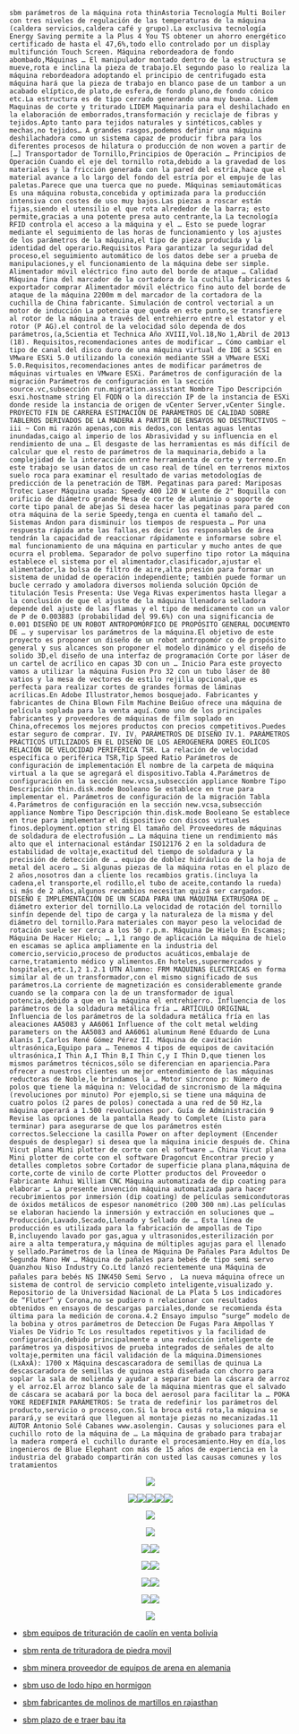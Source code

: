 
```
sbm parámetros de la máquina rota thinAstoria Tecnología Multi Boiler con tres niveles de regulación de las temperaturas de la máquina (caldera servicios,caldera café y grupo).La exclusiva tecnología Energy Saving permite a la Plus 4 You TS obtener un ahorro energético certificado de hasta el 47,6%,todo ello controlado por un display multifunción Touch Screen. Máquina rebordeadora de fondo abombado,Máquinas … El manipulador montado dentro de la estructura se mueve,rota e inclina la pieza de trabajo.El segundo paso lo realiza la máquina rebordeadora adoptando el principio de centrifugado esta máquina hará que la pieza de trabajo en blanco pase de un tambor a un acabado elíptico,de plato,de esfera,de fondo plano,de fondo cónico etc.La estructura es de tipo cerrado generando una muy buena. Lidem Maquinas de corte y triturado LIDEM Maquinaria para el deshilachado en la elaboración de emborrados,transformación y reciclaje de fibras y tejidos.Apto tanto para tejidos naturales y sintéticos,cables y mechas,no tejidos… A grandes rasgos,podemos definir una máquina deshilachadora como un sistema capaz de producir fibra para los diferentes procesos de hilatura o producción de non woven a partir de […] Transportador de Tornillo,Principios de Operación … Principios de Operación Cuando el eje del tornillo rota,debido a la gravedad de los materiales y la fricción generada con la pared del estría,hace que el material avance a lo largo del fondo del estría por el empuje de las paletas.Parece que una tuerca que no puede. Máquinas semiautomáticas Es una máquina robusta,concebida y optimizada para la producción intensiva con costes de uso muy bajos.Las piezas a roscar están fijas,siendo el utensilio el que rota alrededor de la barra; esto permite,gracias a una potente presa auto centrante,la La tecnología RFID controla el acceso a la máquina y el … Esto se puede lograr mediante el seguimiento de las horas de funcionamiento y los ajustes de los parámetros de la máquina,el tipo de pieza producida y la identidad del operario.Requisitos Para garantizar la seguridad del proceso,el seguimiento automático de los datos debe ser a prueba de manipulaciones,y el funcionamiento de la máquina debe ser simple. Alimentador móvil eléctrico fino auto del borde de ataque … Calidad Máquina fina del marcador de la cortadora de la cuchilla fabricantes & exportador comprar Alimentador móvil eléctrico fino auto del borde de ataque de la máquina 2200m m del marcador de la cortadora de la cuchilla de China fabricante. Simulación de control vectorial a un motor de inducción La potencia que queda en este punto,se transfiere al rotor de la máquina a través del entrehierro entre el estator y el rotor (P AG).el control de la velocidad sólo dependa de dos parámetros,(a,Scientia et Technica Año XVIII,Vol.18,No 1,Abril de 2013 (18). Requisitos,recomendaciones antes de modificar … Cómo cambiar el tipo de canal del disco duro de una máquina virtual de IDE a SCSI en VMware ESXi 5.0 utilizando la conexión mediante SSH a VMware ESXi 5.0.Requisitos,recomendaciones antes de modificar parámetros de máquinas virtuales en VMware ESXi. Parámetros de configuración de la migración Parámetros de configuración en la sección source.vc,subsección run.migration.assistant Nombre Tipo Descripción esxi.hostname string El FQDN o la dirección IP de la instancia de ESXi donde reside la instancia de origen de vCenter Server,vCenter Single. PROYECTO FIN DE CARRERA ESTIMACIÓN DE PARÁMETROS DE CALIDAD SOBRE TABLEROS DERIVADOS DE LA MADERA A PARTIR DE ENSAYOS NO DESTRUCTIVOS ~ iii ~ Con mi razón apenas,con mis dedos,con lentas aguas lentas inundadas,caigo al imperio de los Abrasividad y su influencia en el rendimiento de una … El desgaste de las herramientas es más difícil de calcular que el resto de parámetros de la maquinaria,debido a la complejidad de la interacción entre herramienta de corte y terreno.En este trabajo se usan datos de un caso real de túnel en terrenos mixtos suelo roca para examinar el resultado de varias metodologías de predicción de la penetración de TBM. Pegatinas para pared: Mariposas Trotec Laser Máquina usada: Speedy 400 120 W Lente de 2" Boquilla con orificio de diámetro grande Mesa de corte de aluminio o soporte de corte tipo panal de abejas Si desea hacer las pegatinas para pared con otra máquina de la serie Speedy,tenga en cuenta el tamaño del … Sistemas Andon para disminuir los tiempos de respuesta … Por una respuesta rápida ante las fallas,es decir los responsables de área tendrán la capacidad de reaccionar rápidamente e informarse sobre el mal funcionamiento de una máquina en particular y mucho antes de que ocurra el problema. Separador de polvo superfino tipo rotor La máquina establece el sistema por el alimentador,clasificador,ajustar el alimentador,la bolsa de filtro de aire,alta presión para formar un sistema de unidad de operación independiente; también puede formar un bucle cerrado y amoladora diversos molienda solución Opción de titulación Tesis Presenta: Use Vega Rivas experimentos hasta llegar a la conclusión de que el ajuste de la máquina llenadora selladora depende del ajuste de las flamas y el tipo de medicamento con un valor de P de 0.003883 (probabilidad del 99.6%) con una significancia de 0.001 DISEÑO DE UN ROBOT ANTROPOMÓRFICO DE PROPÓSITO GENERAL DOCUMENTO DE … y supervisar los parámetros de la máquina.El objetivo de este proyecto es proponer un diseño de un robot antropomór co de propósito general y sus alcances son proponer el modelo dinámico y el diseño de solido 3D,el diseño de una interfaz de programación Corte por láser de un cartel de acrílico en capas 3D con un … Inicio Para este proyecto vamos a utilizar la máquina Fusion Pro 32 con un tubo láser de 80 vatios y la mesa de vectores de estilo rejilla opcional,que es perfecta para realizar cortes de grandes formas de láminas acrílicas.En Adobe Illustrator,hemos bosquejado. Fabricantes y fabricantes de China Blown Film Machine BeiGuo ofrece una máquina de película soplada para la venta aquí.Como uno de los principales fabricantes y proveedores de máquinas de film soplado en China,ofrecemos los mejores productos con precios competitivos.Puedes estar seguro de comprar. IV. IV. PARÁMETROS DE DISEÑO IV.1. PARÁMETROS PRÁCTICOS UTILIZADOS EN EL DISEÑO DE LOS AEROGENERA DORES EOLICOS RELACIÓN DE VELOCIDAD PERIFÉRICA TSR. La relación de velocidad específica o periférica TSR,Tip Speed Ratio Parámetros de configuración de implementación El nombre de la carpeta de máquina virtual a la que se agregará el dispositivo.Tabla 4.Parámetros de configuración en la sección new.vcsa,subsección appliance Nombre Tipo Descripción thin.disk.mode Booleano Se establece en true para implementar el. Parámetros de configuración de la migración Tabla 4.Parámetros de configuración en la sección new.vcsa,subsección appliance Nombre Tipo Descripción thin.disk.mode Booleano Se establece en true para implementar el dispositivo con discos virtuales finos.deployment.option string El tamaño del Proveedores de máquinas de soldadura de electrofusión … La máquina tiene un rendimiento más alto que el internacional estándar ISO12176 2 en la soldadura de estabilidad de voltaje,exactitud del tiempo de soldadura y la precisión de detección de … equipo de doblez hidráulico de la hoja de metal del acero … Si algunas piezas de la máquina rotas en el plazo de 2 años,nosotros dan a cliente los recambios gratis.(incluya la cadena,el transporte,el rodillo,el tubo de aceite,contando la rueda) si más de 2 años,algunos recambios necesitan quizá ser cargados. DISEÑO E IMPLEMENTACIÓN DE UN SCADA PARA UNA MÁQUINA EXTRUSORA DE … diámetro exterior del tornillo.La velocidad de rotación del tornillo sinfín depende del tipo de carga y la naturaleza de la misma y del diámetro del tornillo.Para materiales con mayor peso la velocidad de rotación suele ser cerca a los 50 r.p.m. Máquina De Hielo En Escamas; Máquina De Hacer Hielo; … 1,1 rango de aplicación La máquina de hielo en escamas se aplica ampliamente en la industria del comercio,servicio,proceso de productos acuáticos,embalaje de carne,tratamiento médico y alimentos.En hoteles,supermercados y hospitales,etc.1,2 1.2.1 UTN Alumno: FRM MAQUINAS ELECTRICAS en forma similar al de un transformador,con el mismo significado de sus parámetros.La corriente de magnetización es considerablemente grande cuando se la compara con la de un transformador de igual potencia,debido a que en la máquina el entrehierro. Influencia de los parámetros de la soldadura metálica fría … ARTÍCULO ORIGINAL Influencia de los parámetros de la soldadura metálica fría en las aleaciones AA5083 y AA6061 Influence of the colt metal welding parameters on the AA5083 and AA6061 aluminum René Eduardo de Luna Alanís I,Carlos René Gómez Pérez II. Máquina de cavitación ultrasónica,Equipo para … Tenemos 4 tipos de equipos de cavitación ultrasónica,I Thin A,I Thin B,I Thin C,y I Thin D,que tienen los mismos parámetros técnicos,sólo se diferencian en apariencia.Para ofrecer a nuestros clientes un mejor entendimiento de las máquinas reductoras de Noble,le brindamos la … Motor síncrono p: Número de polos que tiene la máquina n: Velocidad de sincronismo de la máquina (revoluciones por minuto) Por ejemplo,si se tiene una máquina de cuatro polos (2 pares de polos) conectada a una red de 50 Hz,la máquina operará a 1.500 revoluciones por. Guía de Administración 9 Revise las opciones de la pantalla Ready to Complete (Listo para terminar) para asegurarse de que los parámetros estén correctos.Seleccione la casilla Power on after deployment (Encender después de desplegar) si desea que la máquina inicie después de. China Vicut plana Mini plotter de corte con el software … China Vicut plana Mini plotter de corte con el software Dragoncut Encontrar precio y detalles completos sobre Cortador de superficie plana plana,máquina de corte,corte de vinilo de corte Plotter productos del Proveedor o Fabricante Anhui William CNC Máquina automatizada de dip coating para elaborar … La presente invención máquina automatizada para hacer recubrimientos por inmersión (dip coating) de películas semicondutoras de óxidos metálicos de espesor nanométrico (200 300 nm).Las películas se elaboran haciendo la inmersión y extracción en soluciones que … Producción,Lavado,Secado,Llenado y Sellado de … Esta línea de producción es utilizada para la fabricación de ampollas de Tipo B,incluyendo lavado por gas,agua y ultrasonidos,esterilización por aire a alta temperatura,y máquina de múltiples agujas para el llenado y sellado.Parámetros de la línea de Máquina De Pañales Para Adultos De Segunda Mano HW … Máquina de pañales para bebés de tipo semi servo Quanzhou Niso Industry Co.Ltd lanzó recientemente una Máquina de pañales para bebés NS INK450 Semi Servo ， La nueva máquina ofrece un sistema de control de servicio completo inteligente,visualizado y. Repositorio de la Universidad Nacional de La Plata 5 Los indicadores de “Fluter” y Corona,no se pudiero n relacionar con resultados obtenidos en ensayos de descargas parciales,donde se recomienda ésta última para la medición de corona.4.2 Ensayo impulso “surge” modelo de la bobina y otros parámetros de Deteccion De Fugas Para Ampollas Y Viales De Vidrio Tc Los resultados repetitivos y la facilidad de configuración,debido principalmente a una reducción inteligente de parámetros ya dispositivos de prueba integrados de señales de alto voltaje,permiten una fácil validación de la máquina.Dimensiones (LxAxA): 1700 x Máquina descascaradora de semillas de quinua La descascaradora de semillas de quinoa está diseñada con chorro para soplar la sala de molienda y ayudar a separar bien la cáscara de arroz y el arroz.El arroz blanco sale de la máquina mientras que el salvado de cáscara se acabará por la boca del aerosol para facilitar la … POKA YOKE REDEFINIR PARÁMETROS: Se trata de redefinir los parámetros del producto,servicio o proceso,con.Si la broca está rota,la máquina se parará,y se evitará que lleguen al montaje piezas no mecanizadas.11 AUTOR Antonio Solé Cabanes www.asolengin. Causas y soluciones para el cuchillo roto de la máquina de … La máquina de grabado para trabajar la madera romperá el cuchillo durante el procesamiento.Hoy en día,los ingenieros de Blue Elephant con más de 15 años de experiencia en la industria del grabado compartirán con usted las causas comunes y los tratamientos 
```

<div align="center">

<a href="https://es-crusher.shibang-china.com/github&k=sbm+par%C3%A1metros+de+la+m%C3%A1quina+rota+thin"><img src="https://static.shibang-china.com/es/crusher/logo.jpg"></a>

<a href="https://es-crusher.shibang-china.com/github&k=sbm+par%C3%A1metros+de+la+m%C3%A1quina+rota+thin"><img src="https://static.shibang-china.com/es/crusher/index.jpg"></a><a href="https://es-crusher.shibang-china.com/material.htmlgithub&k=sbm+par%C3%A1metros+de+la+m%C3%A1quina+rota+thin"><img src="https://static.shibang-china.com/es/crusher/material.jpg"></a><a href="https://es-crusher.shibang-china.com/application.htmlgithub&k=sbm+par%C3%A1metros+de+la+m%C3%A1quina+rota+thin"><img src="https://static.shibang-china.com/es/crusher/application.jpg"></a><a href="https://es-crusher.shibang-china.com/aboutus.htmlgithub&k=sbm+par%C3%A1metros+de+la+m%C3%A1quina+rota+thin"><img src="https://static.shibang-china.com/es/crusher/aboutus.jpg"></a><a href="https://es-crusher.shibang-china.com/contact.htmlgithub&k=sbm+par%C3%A1metros+de+la+m%C3%A1quina+rota+thin"><img src="https://static.shibang-china.com/es/crusher/contact.jpg"></a>

<a href="https://es-crusher.shibang-china.com/github&k=sbm+par%C3%A1metros+de+la+m%C3%A1quina+rota+thin"><img src="https://static.shibang-china.com/es/crusher/banner.jpg"></a>

<a href="https://swt.shibang-china.com/github&k=sbm+par%C3%A1metros+de+la+m%C3%A1quina+rota+thin"><img src="https://static.shibang-china.com/es/crusher/text.jpg"></a>

<a href="https://swt.shibang-china.com/github&k=sbm+par%C3%A1metros+de+la+m%C3%A1quina+rota+thin"><img src="https://static.shibang-china.com/es/crusher/chat.jpg"></a><a href="https://es-crusher.shibang-china.com/contact.htmlgithub&k=sbm+par%C3%A1metros+de+la+m%C3%A1quina+rota+thin"><img src="https://static.shibang-china.com/es/crusher/message.jpg"></a>

<a href="https://es-crusher.shibang-china.com/products/pe.htmlgithub&k=sbm+par%C3%A1metros+de+la+m%C3%A1quina+rota+thin"><img src="https://static.shibang-china.com/es/crusher/pe.jpg"></a><a href="https://es-crusher.shibang-china.com/products/pf.htmlgithub&k=sbm+par%C3%A1metros+de+la+m%C3%A1quina+rota+thin"><img src="https://static.shibang-china.com/es/crusher/pf.jpg"></a>

<a href="https://es-crusher.shibang-china.com/products/hpt.htmlgithub&k=sbm+par%C3%A1metros+de+la+m%C3%A1quina+rota+thin"><img src="https://static.shibang-china.com/es/crusher/hpt.jpg"></a><a href="https://es-crusher.shibang-china.com/products/vsi.htmlgithub&k=sbm+par%C3%A1metros+de+la+m%C3%A1quina+rota+thin"><img src="https://static.shibang-china.com/es/crusher/vsi.jpg"></a>

<a href="https://es-crusher.shibang-china.com/products/klv.htmlgithub&k=sbm+par%C3%A1metros+de+la+m%C3%A1quina+rota+thin"><img src="https://static.shibang-china.com/es/crusher/klv.jpg"></a><a href="https://es-crusher.shibang-china.com/products/portable.htmlgithub&k=sbm+par%C3%A1metros+de+la+m%C3%A1quina+rota+thin"><img src="https://static.shibang-china.com/es/crusher/portable.jpg"></a>

<a href="https://swt.shibang-china.com/github&k=sbm+par%C3%A1metros+de+la+m%C3%A1quina+rota+thin"><img src="https://static.shibang-china.com/es/crusher/case.jpg"></a>

</div>


* [sbm equipos de trituración de caolín en venta bolivia](sbm%20equipos%20de%20trituraci%C3%B3n%20de%20caol%C3%ADn%20en%20venta%20bolivia.md)

* [sbm renta de trituradora de piedra movil](sbm%20renta%20de%20trituradora%20de%20piedra%20movil.md)

* [sbm minera proveedor de equipos de arena en alemania](sbm%20minera%20proveedor%20de%20equipos%20de%20arena%20en%20alemania.md)

* [sbm uso de lodo hipo en hormigon](sbm%20uso%20de%20lodo%20hipo%20en%20hormigon.md)

* [sbm fabricantes de molinos de martillos en rajasthan](sbm%20fabricantes%20de%20molinos%20de%20martillos%20en%20rajasthan.md)

* [sbm plazo de e traer bau ita](sbm%20plazo%20de%20e%20traer%20bau%20ita.md)